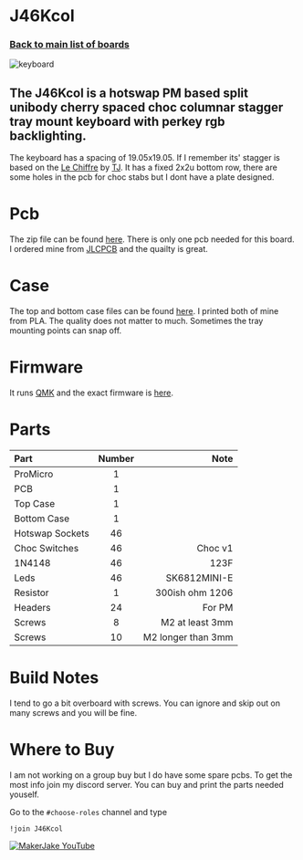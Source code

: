 # J46Kcol 
### [Back to main list of boards](https://github.com/MakerJake01/MakerJakes-keyboards) 
![keyboard](https://i.imgur.com/pvrKhou.jpg)
## The J46Kcol is a hotswap PM based split unibody cherry spaced choc columnar stagger tray mount keyboard with perkey rgb backlighting.

The keyboard has a spacing of 19.05x19.05. If I remember its' stagger is based on the [Le Chiffre](https://github.com/tominabox1/Le-Chiffre-Keyboard) by [TJ](https://github.com/tominabox1). It has a fixed 2x2u bottom row, there are some holes in the pcb for choc stabs but I dont have a plate designed. 

# Pcb
The zip file can be found [here](https://github.com/MakerJake01/MakerJakes-keyboards/tree/main/J46Kcol/Pcb). There is only one pcb needed for this board. I ordered mine from [JLCPCB](https://jlcpcb.com) and the quailty is great.  

# Case
The top and bottom case files can be found [here](https://github.com/MakerJake01/MakerJakes-keyboards/tree/main/J46Kcol/Case). I printed both of mine from PLA. The quality does not matter to much. Sometimes the tray mounting points can snap off. 

# Firmware 
It runs [QMK](https://qmk.fm) and the exact firmware is [here](https://github.com/MakerJake01/qmk_firmware/tree/master/keyboards/makerjake/J46Kcol). 

# Parts
| Part        | Number      | Note |
| :---        |    :----:   |          ---: |
| ProMicro   | 1           |  |
| PCB | 1 | |
| Top Case | 1 | |
| Bottom Case | 1 | | 
| Hotswap Sockets | 46  | |
| Choc Switches |46 |Choc v1 |
| 1N4148   | 46        | 123F      |
| Leds | 46 | SK6812MINI-E |
| Resistor | 1 | 300ish ohm 1206 | 
| Headers  | 24 | For PM |
| Screws | 8 | M2 at least 3mm |
| Screws | 10 | M2 longer than 3mm |  

# Build Notes
I tend to go a bit overboard with screws. You can ignore and skip out on many screws and you will be fine.

# Where to Buy 
I am not working on a group buy but I do have some spare pcbs. To get the most info join my discord server. You can buy and print the parts needed youself. 

Go to the `#choose-roles` channel and type 
~~~
!join J46Kcol
~~~

[![MakerJake YouTube](https://img.shields.io/badge/Discord-5865F2?style=for-the-badge&logo=discord&logoColor=white)](https://discord.gg/ktUDJ3w) 